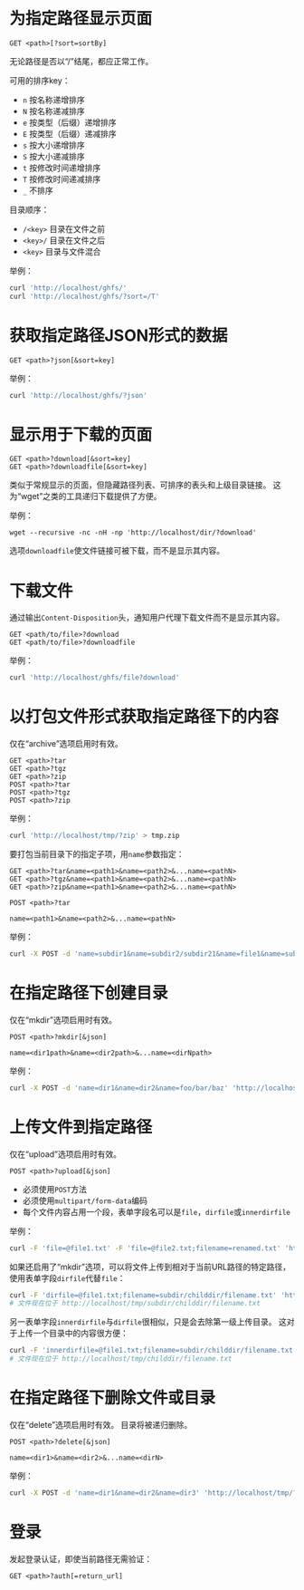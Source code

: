 # 为指定路径显示页面
```
GET <path>[?sort=sortBy]
```
无论路径是否以“/”结尾，都应正常工作。

可用的排序key：
- `n` 按名称递增排序
- `N` 按名称递减排序
- `e` 按类型（后缀）递增排序
- `E` 按类型（后缀）递减排序
- `s` 按大小递增排序
- `S` 按大小递减排序
- `t` 按修改时间递增排序
- `T` 按修改时间递减排序
- `_` 不排序

目录顺序：
- `/<key>` 目录在文件之前
- `<key>/` 目录在文件之后
- `<key>` 目录与文件混合

举例：
```sh
curl 'http://localhost/ghfs/'
curl 'http://localhost/ghfs/?sort=/T'
```

# 获取指定路径JSON形式的数据
```
GET <path>?json[&sort=key]
```

举例：
```sh
curl 'http://localhost/ghfs/?json'
```

# 显示用于下载的页面
```
GET <path>?download[&sort=key]
GET <path>?downloadfile[&sort=key]
```
类似于常规显示的页面，但隐藏路径列表、可排序的表头和上级目录链接。
这为“wget”之类的工具递归下载提供了方便。

举例：
```shell
wget --recursive -nc -nH -np 'http://localhost/dir/?download'
```

选项`downloadfile`使文件链接可被下载，而不是显示其内容。

# 下载文件
通过输出`Content-Disposition`头，通知用户代理下载文件而不是显示其内容。
```
GET <path/to/file>?download
GET <path/to/file>?downloadfile
```

举例：
```sh
curl 'http://localhost/ghfs/file?download'
```

# 以打包文件形式获取指定路径下的内容
仅在“archive”选项启用时有效。
```
GET <path>?tar
GET <path>?tgz
GET <path>?zip
POST <path>?tar
POST <path>?tgz
POST <path>?zip
```

举例：
```sh
curl 'http://localhost/tmp/?zip' > tmp.zip
```

要打包当前目录下的指定子项，用`name`参数指定：
```
GET <path>?tar&name=<path1>&name=<path2>&...name=<pathN>
GET <path>?tgz&name=<path1>&name=<path2>&...name=<pathN>
GET <path>?zip&name=<path1>&name=<path2>&...name=<pathN>
```

```
POST <path>?tar

name=<path1>&name=<path2>&...name=<pathN>
```

举例：
```sh
curl -X POST -d 'name=subdir1&name=subdir2/subdir21&name=file1&name=subdir3/file31' 'http://localhost/tmp/?zip' > tmp.zip
```

# 在指定路径下创建目录
仅在“mkdir”选项启用时有效。
```
POST <path>?mkdir[&json]

name=<dir1path>&name=<dir2path>&...name=<dirNpath>
```

举例：
```sh
curl -X POST -d 'name=dir1&name=dir2&name=foo/bar/baz' 'http://localhost/tmp/?mkdir'
```

# 上传文件到指定路径
仅在“upload”选项启用时有效。
```
POST <path>?upload[&json]
```
- 必须使用`POST`方法
- 必须使用`multipart/form-data`编码
- 每个文件内容占用一个段，表单字段名可以是`file`，`dirfile`或`innerdirfile`

举例：
```sh
curl -F 'file=@file1.txt' -F 'file=@file2.txt;filename=renamed.txt' 'http://localhost/tmp/?upload'
```

如果还启用了“mkdir”选项，可以将文件上传到相对于当前URL路径的特定路径，
使用表单字段`dirfile`代替`file`：
```sh
curl -F 'dirfile=@file1.txt;filename=subdir/childdir/filename.txt' 'http://localhost/tmp/?upload'
# 文件现在位于 http://localhost/tmp/subdir/childdir/filename.txt
```

另一表单字段`innerdirfile`与`dirfile`很相似，只是会去除第一级上传目录。
这对于上传一个目录中的内容很方便：
```sh
curl -F 'innerdirfile=@file1.txt;filename=subdir/childdir/filename.txt' 'http://localhost/tmp/?upload'
# 文件现在位于 http://localhost/tmp/childdir/filename.txt
```

# 在指定路径下删除文件或目录
仅在“delete”选项启用时有效。
目录将被递归删除。
```
POST <path>?delete[&json]

name=<dir1>&name=<dir2>&...name=<dirN>
```

举例：
```sh
curl -X POST -d 'name=dir1&name=dir2&name=dir3' 'http://localhost/tmp/?delete'
```

# 登录
发起登录认证，即使当前路径无需验证：
```
GET <path>?auth[=return_url]
```
